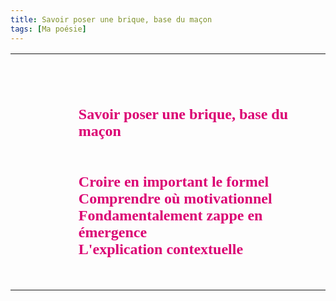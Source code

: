 ```yaml
---
title: Savoir poser une brique, base du maçon
tags: [Ma poésie]
--- 
```


<table  style="width:100%; border-collapse:collapse; background-image:url('https://i.servimg.com/u/f89/19/50/02/46/commen11.png');background-size: 100% 100%;"><tr style=><td style=" width:20%;"></td><td style=" text-align:left;"><font color="#DB0073"><font face="URW Chancery L"><span style="font-size: 24px; line-height: normal"><br /><strong><br /><br />Savoir poser une brique, base du maçon<br /><br /><br />Croire en important le formel<br />Comprendre où motivationnel<br />Fondamentalement zappe en émergence<br />L'explication contextuelle<br /></strong><br /></span></font></font><br /></td></tr></table>